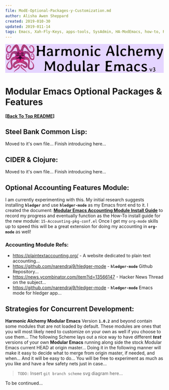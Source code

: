 ```yaml
---
file: ModE-Optional-Packages-y-Customization.md
author: Alisha Awen Sheppard
created: 2019-010-30
updated: 2019-011-14
tags: Emacs, Xah-Fly-Keys, apps-tools, SysAdmin, HA-ModEmacs, how-to, README 
---
```

<!-- #Emacs #Xah-Fly-Keys #apps-tools #SysAdmin #HA-ModEmacs #how-to #README -->

![Banner](./media/Modular-Emacs-Github-Banner-v3.png)

# Modular Emacs Optional Packages & Features

**[\[Back To Top README\]](../README.md)**

## Steel Bank Common Lisp:

Moved to it's own file... Finish introducing here...

## CIDER & Clojure:

Moved to it's own file... Finish introducing here...


## Optional Accounting Features Module:

I am currently experimenting with this.  My initial research suggests installing **`hledger`** and use **`hledger-mode`** as my Emacs front end to it.  I created the document: **[Modular Emacs Accounting Module Install Guide](ModE-Accounting-Module-Configuration.md)** to record my progress and eventually function as the How-To install guide for the new module: `15-Accounting-pkg-conf.el` Once I get my `org-mode` skills up to speed this will be a great extension for doing my accounting in **`org-mode`** as well!

### Accounting Module Refs:
- https://plaintextaccounting.org/ - A website dedicated to plain text accounting...
- https://github.com/narendraj9/hledger-mode - **`hledger-mode`** Github Repository...
- https://news.ycombinator.com/item?id=13566147 - Hacker News Thread on the subject...
- https://github.com/narendraj9/hledger-mode - **`hledger-mode`** Emacs mode for hledger app... 

## Strategies for Concurrent Development:

**Harmonic Alchemy Modular Emacs** Version **`1.0.2`** and beyond contain some modules that are not loaded by default.  These modules are ones that you will most likely need to customize on your own as well if you choose to use them...  The following Scheme lays out a nice way to have different **_test_** versions of your own **Modular Emacs** running along side the stock Modular Emacs current HEAD at origin master...  Doing it in the following manner will make it easy to decide what to merge from origin master, if needed, and when... And it will be easy to do... You will be free to experiment as much as you like and have a few safety nets just in case...

> `TODO:` Insert `git branch scheme` svg diagram here...

To be continued...




